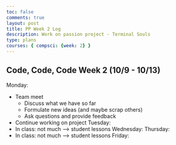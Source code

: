 ```yaml
---
toc: false
comments: true
layout: post
title: PP Week 2 Log
description: Work on passion project - Terminal Souls
type: plans
courses: { compsci: {week: 2} }
---
```


## Code, Code, Code Week 2 (10/9 - 10/13)
Monday:
- Team meet
    - Discuss what we have so far
    - Formulate new ideas (and maybe scrap others)
    - Ask questions and provide feedback
- Continue working on project
Tuesday:
- In class: not much --> student lessons
Wednesday: 
Thursday: 
- In class: not much --> student lessons
Friday: 